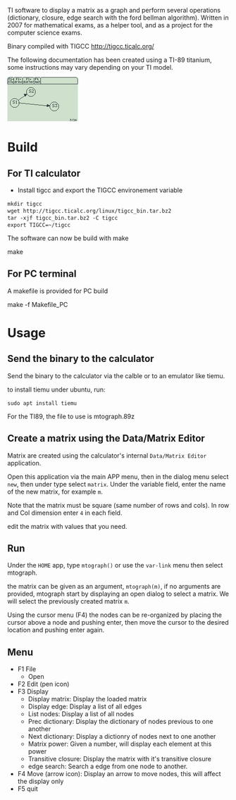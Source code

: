 TI software to display a matrix as a graph and perform several operations (dictionary, closure, edge search with the ford bellman algorithm). 
Written in 2007 for mathematical exams, as a helper tool, and as a project for the computer science exams. 

Binary compiled with TIGCC http://tigcc.ticalc.org/

The following documentation has been created using a TI-89 titanium, some instructions may vary depending on your TI model.

![screenshot](/screenshots/graph.png?raw=true "Drawing of a graph on the TI89 Titanium")

# Build

## For TI calculator

* Install tigcc and export the TIGCC environement variable
```
mkdir tigcc
wget http://tigcc.ticalc.org/linux/tigcc_bin.tar.bz2
tar -xjf tigcc_bin.tar.bz2 -C tigcc
export TIGCC=~/tigcc
```

The software can now be build with make

  make 

## For PC terminal

A makefile is provided for PC build

  make -f Makefile_PC

# Usage

## Send the binary to the calculator

Send the binary to the calculator via the calble or to an emulator like tiemu.

to install tiemu under ubuntu, run:  

    sudo apt install tiemu

For the TI89, the file to use is mtograph.89z

## Create a matrix using the Data/Matrix Editor

Matrix are created using the calculator's internal `Data/Matrix Editor` application.

Open this application via the main APP menu, then in the dialog menu select `new`, then under type select `matrix`. 
Under the variable field, enter the name of the new matrix, for example `m`.

Note that the matrix must be square (same number of rows and cols). In row and Col dimension enter `4` in each field.

edit the matrix with values that you need.

## Run

Under the `HOME` app, type `mtograph()` or use the `var-link` menu then select mtograph.

the matrix can be given as an argument, `mtograph(m)`, if no arguments are provided, mtograph start by displaying an open dialog to select a matrix. We will select the previously created matrix `m`.

Using the cursor menu (F4) the nodes can be re-organized by placing the cursor above a node and pushing enter, then move the cursor to the desired location and pushing enter again.

## Menu

* F1 File
  * Open
* F2 Edit (pen icon)
* F3 Display
  * Display matrix: Display the loaded matrix
  * Display edge: Display a list of all edges
  * List  nodes: Display a list of all  nodes
  * Prec dictionary: Display the dictionary of  nodes previous to one another
  * Next dictionary: Display a dictionry of  nodes next to one another
  * Matrix power: Given a number, will display each element at this power
  * Transitive closure: Display the matrix with it's transitive closure
  * edge search: Search a edge from one  node to another.
* F4 Move (arrow icon): Display an arrow to move  nodes, this will affect the display only
* F5 quit
